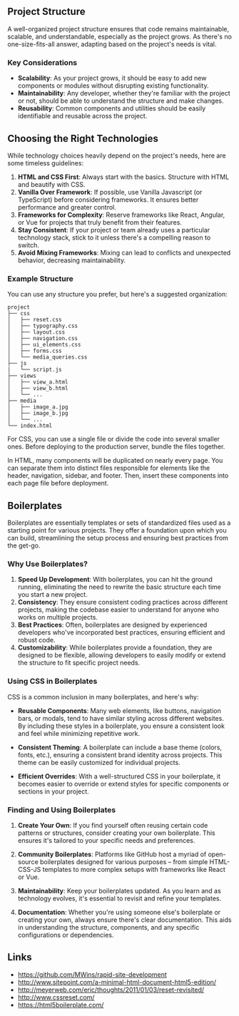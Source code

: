 ## Project Structure

A well-organized project structure ensures that code remains maintainable, scalable, and understandable, especially as the project grows. As there's no one-size-fits-all answer, adapting based on the project's needs is vital.

### Key Considerations

- **Scalability**: As your project grows, it should be easy to add new components or modules without disrupting existing functionality.
- **Maintainability**: Any developer, whether they're familiar with the project or not, should be able to understand the structure and make changes.
- **Reusability**: Common components and utilities should be easily identifiable and reusable across the project.

## Choosing the Right Technologies

While technology choices heavily depend on the project's needs, here are some timeless guidelines:

1. **HTML and CSS First**: Always start with the basics. Structure with HTML and beautify with CSS.
2. **Vanilla Over Framework**: If possible, use Vanilla Javascript (or TypeScript) before considering frameworks. It ensures better performance and greater control.
3. **Frameworks for Complexity**: Reserve frameworks like React, Angular, or Vue for projects that truly benefit from their features.
4. **Stay Consistent**: If your project or team already uses a particular technology stack, stick to it unless there's a compelling reason to switch.
5. **Avoid Mixing Frameworks**: Mixing can lead to conflicts and unexpected behavior, decreasing maintainability.

### Example Structure

You can use any structure you prefer, but here's a suggested organization:

```
project
├── css
│   ├── reset.css
│   ├── typography.css
│   ├── layout.css
│   ├── navigation.css
│   ├── ui_elements.css
│   ├── forms.css
│   └── media_queries.css
├── js
|   └── script.js
├── views
│   ├── view_a.html
│   ├── view_b.html
│   └── ...
├── media
│   ├── image_a.jpg
│   ├── image_b.jpg
│   └── ...
└── index.html
```

For CSS, you can use a single file or divide the code into several smaller ones. Before deploying to the production server, bundle the files together.

In HTML, many components will be duplicated on nearly every page. You can separate them into distinct files responsible for elements like the header, navigation, sidebar, and footer. Then, insert these components into each page file before deployment.

## Boilerplates

Boilerplates are essentially templates or sets of standardized files used as a starting point for various projects. They offer a foundation upon which you can build, streamlining the setup process and ensuring best practices from the get-go.

### Why Use Boilerplates?

1. **Speed Up Development**: With boilerplates, you can hit the ground running, eliminating the need to rewrite the basic structure each time you start a new project.
2. **Consistency**: They ensure consistent coding practices across different projects, making the codebase easier to understand for anyone who works on multiple projects.
3. **Best Practices**: Often, boilerplates are designed by experienced developers who've incorporated best practices, ensuring efficient and robust code.
4. **Customizability**: While boilerplates provide a foundation, they are designed to be flexible, allowing developers to easily modify or extend the structure to fit specific project needs.

### Using CSS in Boilerplates

CSS is a common inclusion in many boilerplates, and here's why:

- **Reusable Components**: Many web elements, like buttons, navigation bars, or modals, tend to have similar styling across different websites. By including these styles in a boilerplate, you ensure a consistent look and feel while minimizing repetitive work.
  
- **Consistent Theming**: A boilerplate can include a base theme (colors, fonts, etc.), ensuring a consistent brand identity across projects. This theme can be easily customized for individual projects.

- **Efficient Overrides**: With a well-structured CSS in your boilerplate, it becomes easier to override or extend styles for specific components or sections in your project.

### Finding and Using Boilerplates

1. **Create Your Own**: If you find yourself often reusing certain code patterns or structures, consider creating your own boilerplate. This ensures it's tailored to your specific needs and preferences.

2. **Community Boilerplates**: Platforms like GitHub host a myriad of open-source boilerplates designed for various purposes – from simple HTML-CSS-JS templates to more complex setups with frameworks like React or Vue.

3. **Maintainability**: Keep your boilerplates updated. As you learn and as technology evolves, it's essential to revisit and refine your templates.

4. **Documentation**: Whether you're using someone else's boilerplate or creating your own, always ensure there's clear documentation. This aids in understanding the structure, components, and any specific configurations or dependencies.

## Links

* https://github.com/MWins/rapid-site-development
* http://www.sitepoint.com/a-minimal-html-document-html5-edition/
* http://meyerweb.com/eric/thoughts/2011/01/03/reset-revisited/
* http://www.cssreset.com/
* https://html5boilerplate.com/
